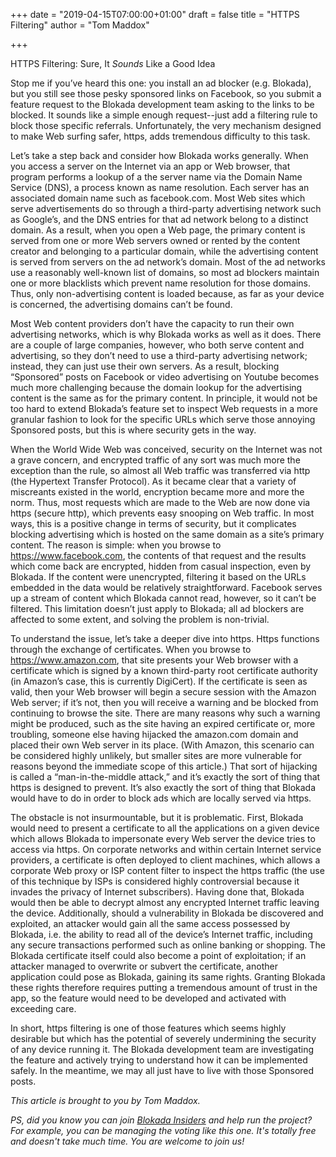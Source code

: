 +++
date = "2019-04-15T07:00:00+01:00"
draft = false
title = "HTTPS Filtering"
author = "Tom Maddox"

+++

HTTPS Filtering: Sure, It *Sounds* Like a Good Idea

Stop me if you’ve heard this one: you install an ad blocker (e.g. Blokada), but you still see those pesky sponsored links on Facebook, so you submit a feature request to the Blokada development team asking to the links to be blocked. It sounds like a simple enough request--just add a filtering rule to block those specific referrals. Unfortunately, the very mechanism designed to make Web surfing safer, https, adds tremendous difficulty to this task.

Let’s take a step back and consider how Blokada works generally. When you access a server on the Internet via an app or Web browser, that program performs a lookup of a the server name via the Domain Name Service (DNS), a process known as name resolution. Each server has an associated domain name such as facebook.com. Most Web sites which serve advertisements do so through a third-party advertising network such as Google’s, and the DNS entries for that ad network belong to a distinct domain. As a result, when you open a Web page, the primary content is served from one or more Web servers owned or rented by the content creator and belonging to a particular domain, while the advertising content is served from servers on the ad network’s domain. Most of the ad networks use a reasonably well-known list of domains, so most ad blockers maintain one or more blacklists which prevent name resolution for those domains. Thus, only non-advertising content is loaded because, as far as your device is concerned, the advertising domains can’t be found.

Most Web content providers don’t have the capacity to run their own advertising networks, which is why Blokada works as well as it does. There are a couple of large companies, however, who both serve content and advertising, so they don’t need to use a third-party advertising network; instead, they can just use their own servers. As a result, blocking “Sponsored” posts on Facebook or video advertising on Youtube becomes much more challenging because the domain lookup for the advertising content is the same as for the primary content. In principle, it would not be too hard to extend Blokada’s feature set to inspect Web requests in a more granular fashion to look for the specific URLs which serve those annoying Sponsored posts, but this is where security gets in the way.

When the World Wide Web was conceived, security on the Internet was not a grave concern, and encrypted traffic of any sort was much more the exception than the rule, so almost all Web traffic was transferred via http (the Hypertext Transfer Protocol). As it became clear that a variety of miscreants existed in the world, encryption became more and more the norm. Thus, most requests which are made to the Web are now done via https (secure http), which prevents easy snooping on Web traffic. In most ways, this is a positive change in terms of security, but it complicates blocking advertising which is hosted on the same domain as a site’s primary content. The reason is simple: when you browse to https://www.facebook.com, the contents of that request and the results which come back are encrypted, hidden from casual inspection, even by Blokada. If the content were unencrypted, filtering it based on the URLs embedded in the data would be relatively straightforward. Facebook serves up a stream of content which Blokada cannot read, however, so it can’t be filtered. This limitation doesn’t just apply to Blokada; all ad blockers are affected to some extent, and solving the problem is non-trivial.

To understand the issue, let’s take a deeper dive into https. Https functions through the exchange of certificates. When you browse to https://www.amazon.com, that site presents your Web browser with a certificate which is signed by a known third-party root certificate authority (in Amazon’s case, this is currently DigiCert). If the certificate is seen as valid, then your Web browser will begin a secure session with the Amazon Web server; if it’s not, then you will receive a warning and be blocked from continuing to browse the site. There are many reasons why such a warning might be produced, such as the site having an expired certificate or, more troubling, someone else having hijacked the amazon.com domain and placed their own Web server in its place. (With Amazon, this scenario can be considered highly unlikely, but smaller sites are more vulnerable for reasons beyond the immediate scope of this article.) That sort of hijacking is called a “man-in-the-middle attack,” and it’s exactly the sort of thing that https is designed to prevent. It’s also exactly the sort of thing that Blokada would have to do in order to block ads which are locally served via https.

The obstacle is not insurmountable, but it is problematic. First, Blokada would need to present a certificate to all the applications on a given device which allows Blokada to impersonate every Web server the device tries to access via https. On corporate networks and within certain Internet service providers, a certificate is often deployed to client machines, which allows a corporate Web proxy or ISP content filter to inspect the https traffic (the use of this technique by ISPs is considered highly controversial because it invades the privacy of Internet subscribers). Having done that, Blokada would then be able to decrypt almost any encrypted Internet traffic leaving the device. Additionally, should a vulnerability in Blokada be discovered and exploited, an attacker would gain all the same access possessed by Blokada, i.e. the ability to read all of the device’s Internet traffic, including any secure transactions performed such as online banking or shopping. The Blokada certificate itself could also become a point of exploitation; if an attacker managed to overwrite or subvert the certificate, another application could pose as Blokada, gaining its same rights. Granting Blokada these rights therefore requires putting a tremendous amount of trust in the app, so the feature would need to be developed and activated with exceeding care.

In short, https filtering is one of those features which seems highly desirable but which has the potential of severely undermining the security of any device running it. The Blokada development team are investigating the feature and actively trying to understand how it can be implemented safely. In the meantime, we may all just have to live with those Sponsored posts.

*This article is brought to you by Tom Maddox.*

*PS, did you know you can join [Blokada Insiders](http://go.blokada.org/blog_insiders) and help run the project? For example, you can be managing the voting like this one. It's totally free and doesn't take much time. You are welcome to join us!*
